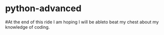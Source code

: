 # python-advanced
#At the end of this ride I am hoping I will be ableto beat my chest about my knowledge of coding.

